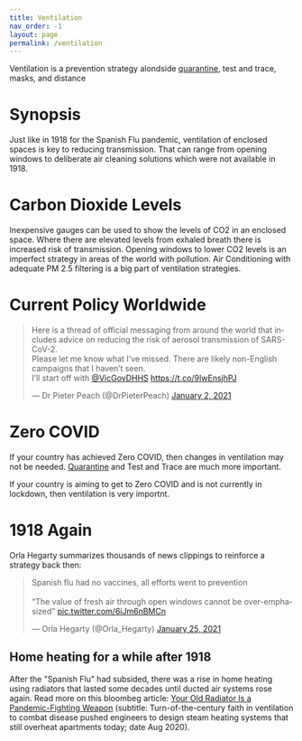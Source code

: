 ```yaml
---
title: Ventilation  
nav_order: -1
layout: page
permalink: /ventilation
---
```


Ventilation is a prevention strategy alondside [quarantine](/quarantine), test and trace, masks, and distance

# Synopsis

Just like in 1918 for the Spanish Flu pandemic, ventilation of enclosed spaces is key to reducing transmission. That can range from opening windows to deliberate air cleaning solutions which were not available in 1918.

# Carbon Dioxide Levels

Inexpensive gauges can be used to show the levels of CO2 in an enclosed space. Where there are elevated levels from exhaled breath there is increased risk of transmission. Opening windows to lower CO2 levels is an imperfect strategy in areas of the world with pollution. Air Conditioning with adequate PM 2.5 filtering is a big part of ventilation strategies.

# Current Policy Worldwide

<blockquote class="twitter-tweet"><p lang="en" dir="ltr">Here is a thread of official messaging from around the world that includes advice on reducing the risk of aerosol transmission of SARS-CoV-2. <br>Please let me know what I’ve missed. There are likely non-English campaigns that I haven’t seen.<br>I’ll start off with <a href="https://twitter.com/VicGovDHHS?ref_src=twsrc%5Etfw">@VicGovDHHS</a> <a href="https://t.co/9IwEnsjhPJ">https://t.co/9IwEnsjhPJ</a></p>&mdash; Dr Pieter Peach (@DrPieterPeach) <a href="https://twitter.com/DrPieterPeach/status/1345254794886144001?ref_src=twsrc%5Etfw">January 2, 2021</a></blockquote> <script async src="https://platform.twitter.com/widgets.js" charset="utf-8"></script>

# Zero COVID

If your country has achieved Zero COVID, then changes in ventilation may not be needed. [Quarantine](/quarantine) and Test and Trace are much more important. 

If your country is aiming to get to Zero COVID and is not currently in lockdown, then ventilation is very importnt. 

# 1918 Again

Orla Hegarty summarizes thousands of news clippings to reinforce a strategy back then:

<blockquote class="twitter-tweet"><p lang="en" dir="ltr">Spanish flu had no vaccines, all efforts went to prevention<br><br>“The value of fresh air through open windows cannot be over-emphasized” <a href="https://t.co/6iJm6nBMCn">pic.twitter.com/6iJm6nBMCn</a></p>&mdash; Orla Hegarty (@Orla_Hegarty) <a href="https://twitter.com/Orla_Hegarty/status/1353808524179091457?ref_src=twsrc%5Etfw">January 25, 2021</a></blockquote> <script async src="https://platform.twitter.com/widgets.js" charset="utf-8"></script>

## Home heating for a while after 1918

After the "Spanish Flu" had subsided, there was a rise in home heating using radiators that lasted some decades until ducted air systems rose again. Read more on this bloombeg article: [Your Old Radiator Is a Pandemic-Fighting Weapon](https://www.bloomberg.com/news/articles/2020-08-05/the-curious-history-of-steam-heat-and-pandemics) (subtitle: Turn-of-the-century faith in ventilation to combat disease pushed engineers to design steam heating systems that still overheat apartments today; date Aug 2020).

